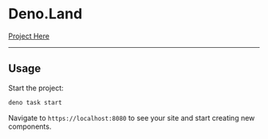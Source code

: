 # Deno.Land

[Project Here](https://deno-land.deco.site/)

---

## Usage

Start the project:

```sh
deno task start
```

Navigate to `https://localhost:8080` to see your site and start creating new
components.
